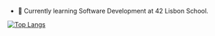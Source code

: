 - :electric_plug: Currently learning Software Development at 42 Lisbon School. 

[![Top Langs](https://github-readme-stats.vercel.app/api/top-langs/?username=gpimenta42&layout=compact)](https://github.com/anuraghazra/github-readme-stats)



